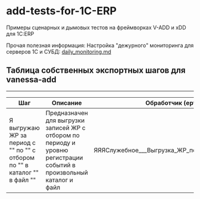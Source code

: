 # add-tests-for-1C-ERP
Примеры сценарных и дымовых тестов на фреймворках V-ADD и xDD для 1C:ERP

Прочая полезная информация:
Настройка "дежурного" мониторинга для серверов 1С и СУБД: [daily_monitoring.md](other/daily_monitoring.md)

<a id="markdown-Таблица собственных экспортных шагов для vanessa-add" name="Таблица собственных экспортных шагов для vanessa-add"></a>
## Таблица собственных экспортных шагов для vanessa-add

-----------------------

|           Шаг            |                                          Описание                                     |                      Обработчик (epf)               |
| -------------------------| ------------------------------------------------------------------------------------- | --------------------------------------------------- |
| Я выгружаю ЖР за период с "" по "" с отбором по "" в каталог "" в файл "" | Предназначен для выгрузки записей ЖР с отбором по периоду и уровню регистрации событий в произвольный каталог и файл | ЯЯЯСлужебное___Выгрузка_ЖР_после_тестирования |
